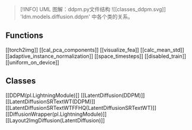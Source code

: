 
> [!INFO] UML 图解：ddpm.py文件结构
> ![[classes_ddpm.svg]]
>  'ldm.models.diffusion.ddpm' 中各个类的关系。

## Functions
[[torch2img]]
[[cal_pca_components]]
[[visualize_fea]]
[[calc_mean_std]]
[[adaptive_instance_normalization]]
[[space_timesteps]]
[[disabled_train]]
[[uniform_on_device]]

## Classes
[[DDPM(pl.LightningModule)]]
[[LatentDiffusion(DDPM)]]
[[LatentDiffusionSRTextWT(DDPM)]]
[[LatentDiffusionSRTextWTFFHQ(LatentDiffusionSRTextWT)]]
[[DiffusionWrapper(pl.LightningModule)]]
[[Layout2ImgDiffusion(LatentDiffusion)]]
